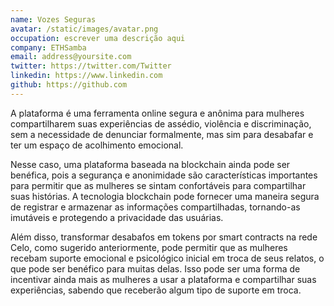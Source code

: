 ```yaml
---
name: Vozes Seguras
avatar: /static/images/avatar.png
occupation: escrever uma descrição aqui
company: ETHSamba
email: address@yoursite.com
twitter: https://twitter.com/Twitter
linkedin: https://www.linkedin.com
github: https://github.com
---
```


A plataforma é uma ferramenta online segura e anônima para mulheres compartilharem suas experiências de assédio, violência e discriminação, sem a necessidade de denunciar formalmente, mas sim para desabafar e ter um espaço de acolhimento emocional.

Nesse caso, uma plataforma baseada na blockchain ainda pode ser benéfica, pois a segurança e anonimidade são características importantes para permitir que as mulheres se sintam confortáveis para compartilhar suas histórias. A tecnologia blockchain pode fornecer uma maneira segura de registrar e armazenar as informações compartilhadas, tornando-as imutáveis e protegendo a privacidade das usuárias.

Além disso, transformar desabafos em tokens por smart contracts na rede Celo, como sugerido anteriormente, pode permitir que as mulheres recebam suporte emocional e psicológico inicial em troca de seus relatos, o que pode ser benéfico para muitas delas. Isso pode ser uma forma de incentivar ainda mais as mulheres a usar a plataforma e compartilhar suas experiências, sabendo que receberão algum tipo de suporte em troca.
